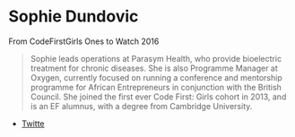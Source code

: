 # Sophie Dundovic

From CodeFirstGirls Ones to Watch 2016
> Sophie leads operations at Parasym Health, who provide bioelectric treatment for chronic diseases. She is also Programme Manager at Oxygen, currently focused on running a conference and mentorship programme for African Entrepreneurs in conjunction with the British Council. She joined the first ever Code First: Girls cohort in 2013, and is an EF alumnus, with a degree from Cambridge University.

* [Twitte](https://twitter.com/sophiedundovic)
